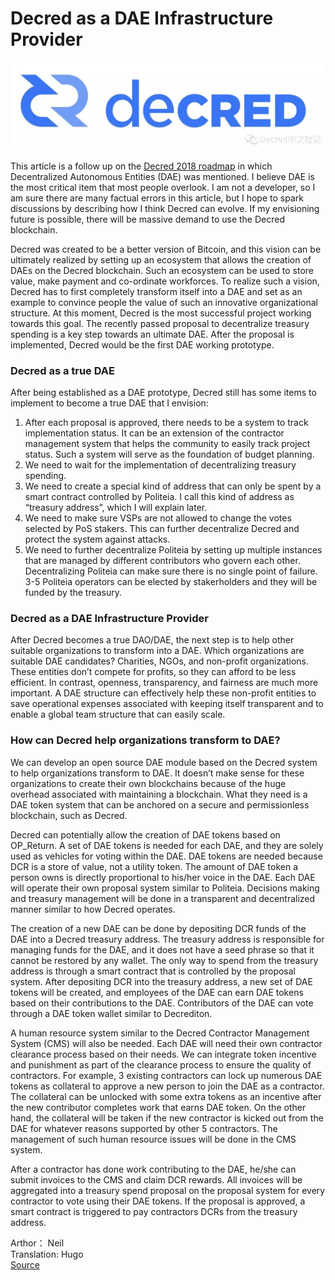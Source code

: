 # Decred as a DAE Infrastructure Provider

![logo](img/header.png )

This article is a follow up on the [Decred 2018 roadmap](https://blog.decred.org/2018/02/28/2018-Decred-Roadmap/) in which Decentralized Autonomous Entities (DAE) was mentioned. I believe DAE is the most critical item that most people overlook. I am not a developer, so I am sure there are many factual errors in this article, but I hope to spark discussions by describing how I think Decred can evolve. If my envisioning future is possible, there will be massive demand to use the Decred blockchain. 

Decred was created to be a better version of Bitcoin, and this vision can be ultimately realized by setting up an ecosystem that allows the creation of DAEs on the Decred blockchain. Such an ecosystem can be used to store value, make payment and co-ordinate workforces. To realize such a vision, Decred has to first completely transform itself into a DAE and set as an example to convince people the value of such an innovative organizational structure. At this moment, Decred is the most successful project working towards this goal. The recently passed proposal to decentralize treasury spending is a key step towards an ultimate DAE. After the proposal is implemented, Decred would be the first DAE working prototype. 

 ### Decred as a true DAE
After being established as a DAE prototype, Decred still has some items to implement to become a true DAE that I envision:
1. After each proposal is approved, there needs to be a system to track implementation status.  It can be an extension of the contractor management system that helps the community to easily track project status. Such a system will serve as the foundation of budget planning.
2. We need to wait for the implementation of decentralizing treasury spending.
3. We need to create a special kind of address that can only be spent by a smart contract controlled by Politeia. I call this kind of address as “treasury address”, which I will explain later. 
4. We need to make sure VSPs are not allowed to change the votes selected by PoS stakers.  This can further decentralize Decred and protect the system against attacks. 
5. We need to further decentralize Politeia by setting up multiple instances that are managed by different contributors who govern each other. Decentralizing Politeia can make sure there is no single point of failure. 3-5 Politeia operators can be elected by stakerholders and they will be funded by the treasury. 

### Decred as a DAE Infrastructure Provider
After Decred becomes a true DAO/DAE, the next step is to help other suitable organizations to transform into a DAE. Which organizations are suitable DAE candidates? Charities, NGOs, and non-profit organizations. These entities don’t compete for profits, so they can afford to be less efficient. In contrast, openness, transparency, and fairness are much more important. A DAE structure can effectively help these non-profit entities to save operational expenses associated with keeping itself transparent and to enable a global team structure that can easily scale.
### How can Decred help organizations transform to DAE?
We can develop an open source DAE module based on the Decred system to help organizations transform to DAE. It doesn’t make sense for these organizations to create their own blockchains because of the huge overhead associated with maintaining a blockchain. What they need is a DAE token system that can be anchored on a secure and permissionless blockchain, such as Decred. 

Decred can potentially allow the creation of DAE tokens based on OP_Return. A set of DAE tokens is needed for each DAE, and they are solely used as vehicles for voting within the DAE. DAE tokens are needed because DCR is a store of value, not a utility token. The amount of DAE token a person owns is directly proportional to his/her voice in the DAE. Each DAE will operate their own proposal system similar to Politeia. Decisions making and treasury management will be done in a transparent and decentralized manner similar to how Decred operates. 

The creation of a new DAE can be done by depositing DCR funds of the DAE into a Decred treasury address. The treasury address is responsible for managing funds for the DAE, and it does not have a seed phrase so that it cannot be restored by any wallet. The only way to spend from the treasury address is through a smart contract that is controlled by the proposal system. After depositing DCR into the treasury address, a new set of DAE tokens will be created, and employees of the DAE can earn DAE tokens based on their contributions to the DAE. Contributors of the DAE can vote through a DAE token wallet similar to Decrediton.   

A human resource system similar to the Decred Contractor Management System (CMS) will also be needed. Each DAE will need their own contractor clearance process based on their needs. We can integrate token incentive and punishment as part of the clearance process to ensure the quality of contractors. For example, 3 existing contractors can lock up numerous DAE tokens as collateral to approve a new person to join the DAE as a contractor. The collateral can be unlocked with some extra tokens as an incentive after the new contributor completes work that earns DAE token. On the other hand, the collateral will be taken if the new contractor is kicked out from the DAE for whatever reasons supported by other 5 contractors. The management of such human resource issues will be done in the CMS system. 

After a contractor has done work contributing to the DAE, he/she can submit invoices to the CMS and claim DCR rewards. All invoices will be aggregated into a treasury spend proposal on the proposal system for every contractor to vote using their DAE tokens. If the proposal is approved, a smart contract is triggered to pay contractors DCRs from the treasury address. 


Arthor： Neil <br/>
Translation: Hugo <br/>
[Source](https://blog.dcrclub.org/chapter_05/dcr_DAE.html) 
